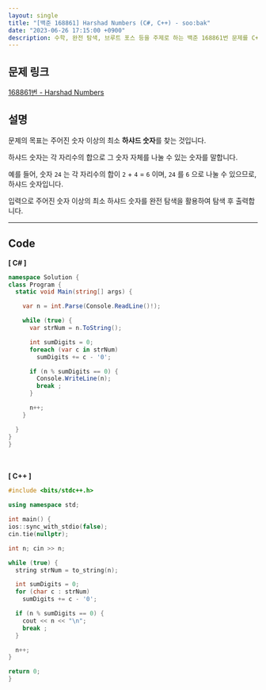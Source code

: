 ```yaml
---
layout: single
title: "[백준 168861] Harshad Numbers (C#, C++) - soo:bak"
date: "2023-06-26 17:15:00 +0900"
description: 수학, 완전 탐색, 브루트 포스 등을 주제로 하는 백준 168861번 문제를 C++ C# 으로 풀이 및 해설
---
```


## 문제 링크
  [168861번 - Harshad Numbers](https://www.acmicpc.net/problem/168861)

## 설명
문제의 목표는 주어진 숫자 이상의 최소 <b>하샤드 숫자</b>를 찾는 것입니다.<br>

하샤드 숫자는 각 자리수의 합으로 그 숫자 자체를 나눌 수 있는 숫자를 말합니다. <br>

예를 들어, 숫자 `24` 는 각 자리수의 합이 `2` + `4` = `6` 이며, `24` 를 `6` 으로 나눌 수 있으므로, 하샤드 숫자입니다. <br>

입력으로 주어진 숫자 이상의 최소 하샤드 숫자를 완전 탐색을 활용하여 탐색 후 출력합니다. <br>

- - -

## Code
<b>[ C# ] </b>
<br>

  ```c#
namespace Solution {
  class Program {
    static void Main(string[] args) {

      var n = int.Parse(Console.ReadLine()!);

      while (true) {
        var strNum = n.ToString();

        int sumDigits = 0;
        foreach (var c in strNum)
          sumDigits += c - '0';

        if (n % sumDigits == 0) {
          Console.WriteLine(n);
          break ;
        }

        n++;
      }

    }
  }
}
  ```
<br><br>
<b>[ C++ ] </b>
<br>

  ```c++
#include <bits/stdc++.h>

using namespace std;

int main() {
  ios::sync_with_stdio(false);
  cin.tie(nullptr);

  int n; cin >> n;

  while (true) {
    string strNum = to_string(n);

    int sumDigits = 0;
    for (char c : strNum)
      sumDigits += c - '0';

    if (n % sumDigits == 0) {
      cout << n << "\n";
      break ;
    }

    n++;
  }

  return 0;
}
  ```
